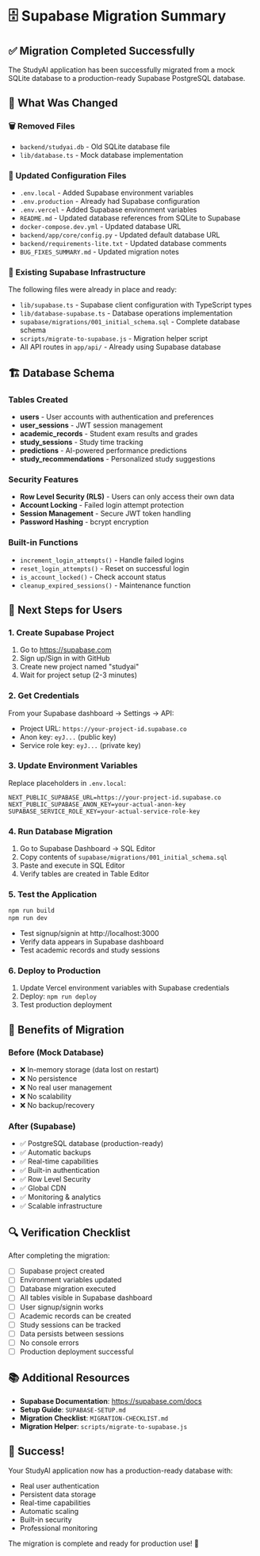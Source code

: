 # 🗄️ Supabase Migration Summary

## ✅ Migration Completed Successfully

The StudyAI application has been successfully migrated from a mock SQLite database to a production-ready Supabase PostgreSQL database.

## 🔄 What Was Changed

### 🗑️ Removed Files
- `backend/studyai.db` - Old SQLite database file
- `lib/database.ts` - Mock database implementation

### 📝 Updated Configuration Files
- `.env.local` - Added Supabase environment variables
- `.env.production` - Already had Supabase configuration
- `.env.vercel` - Added Supabase environment variables
- `README.md` - Updated database references from SQLite to Supabase
- `docker-compose.dev.yml` - Updated database URL
- `backend/app/core/config.py` - Updated default database URL
- `backend/requirements-lite.txt` - Updated database comments
- `BUG_FIXES_SUMMARY.md` - Updated migration notes

### 🔧 Existing Supabase Infrastructure
The following files were already in place and ready:
- `lib/supabase.ts` - Supabase client configuration with TypeScript types
- `lib/database-supabase.ts` - Database operations implementation
- `supabase/migrations/001_initial_schema.sql` - Complete database schema
- `scripts/migrate-to-supabase.js` - Migration helper script
- All API routes in `app/api/` - Already using Supabase database

## 🏗️ Database Schema

### Tables Created
- **users** - User accounts with authentication and preferences
- **user_sessions** - JWT session management
- **academic_records** - Student exam results and grades
- **study_sessions** - Study time tracking
- **predictions** - AI-powered performance predictions
- **study_recommendations** - Personalized study suggestions

### Security Features
- **Row Level Security (RLS)** - Users can only access their own data
- **Account Locking** - Failed login attempt protection
- **Session Management** - Secure JWT token handling
- **Password Hashing** - bcrypt encryption

### Built-in Functions
- `increment_login_attempts()` - Handle failed logins
- `reset_login_attempts()` - Reset on successful login
- `is_account_locked()` - Check account status
- `cleanup_expired_sessions()` - Maintenance function

## 🚀 Next Steps for Users

### 1. Create Supabase Project
1. Go to https://supabase.com
2. Sign up/Sign in with GitHub
3. Create new project named "studyai"
4. Wait for project setup (2-3 minutes)

### 2. Get Credentials
From your Supabase dashboard → Settings → API:
- Project URL: `https://your-project-id.supabase.co`
- Anon key: `eyJ...` (public key)
- Service role key: `eyJ...` (private key)

### 3. Update Environment Variables
Replace placeholders in `.env.local`:
```env
NEXT_PUBLIC_SUPABASE_URL=https://your-project-id.supabase.co
NEXT_PUBLIC_SUPABASE_ANON_KEY=your-actual-anon-key
SUPABASE_SERVICE_ROLE_KEY=your-actual-service-role-key
```

### 4. Run Database Migration
1. Go to Supabase Dashboard → SQL Editor
2. Copy contents of `supabase/migrations/001_initial_schema.sql`
3. Paste and execute in SQL Editor
4. Verify tables are created in Table Editor

### 5. Test the Application
```bash
npm run build
npm run dev
```
- Test signup/signin at http://localhost:3000
- Verify data appears in Supabase dashboard
- Test academic records and study sessions

### 6. Deploy to Production
1. Update Vercel environment variables with Supabase credentials
2. Deploy: `npm run deploy`
3. Test production deployment

## 🎯 Benefits of Migration

### Before (Mock Database)
- ❌ In-memory storage (data lost on restart)
- ❌ No persistence
- ❌ No real user management
- ❌ No scalability
- ❌ No backup/recovery

### After (Supabase)
- ✅ PostgreSQL database (production-ready)
- ✅ Automatic backups
- ✅ Real-time capabilities
- ✅ Built-in authentication
- ✅ Row Level Security
- ✅ Global CDN
- ✅ Monitoring & analytics
- ✅ Scalable infrastructure

## 🔍 Verification Checklist

After completing the migration:
- [ ] Supabase project created
- [ ] Environment variables updated
- [ ] Database migration executed
- [ ] All tables visible in Supabase dashboard
- [ ] User signup/signin works
- [ ] Academic records can be created
- [ ] Study sessions can be tracked
- [ ] Data persists between sessions
- [ ] No console errors
- [ ] Production deployment successful

## 📚 Additional Resources

- **Supabase Documentation**: https://supabase.com/docs
- **Setup Guide**: `SUPABASE-SETUP.md`
- **Migration Checklist**: `MIGRATION-CHECKLIST.md`
- **Migration Helper**: `scripts/migrate-to-supabase.js`

## 🎉 Success!

Your StudyAI application now has a production-ready database with:
- Real user authentication
- Persistent data storage
- Real-time capabilities
- Automatic scaling
- Built-in security
- Professional monitoring

The migration is complete and ready for production use! 🚀